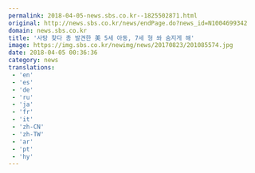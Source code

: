 ```yaml
---
permalink: 2018-04-05-news.sbs.co.kr--1825502871.html
original: http://news.sbs.co.kr/news/endPage.do?news_id=N1004699342
domain: news.sbs.co.kr
title: '사탕 찾다 총 발견한 美 5세 아동, 7세 형 쏴 숨지게 해'
image: https://img.sbs.co.kr/newimg/news/20170823/201085574.jpg
date: 2018-04-05 00:36:36
category: news
translations: 
 - 'en'
 - 'es'
 - 'de'
 - 'ru'
 - 'ja'
 - 'fr'
 - 'it'
 - 'zh-CN'
 - 'zh-TW'
 - 'ar'
 - 'pt'
 - 'hy'
---
```


